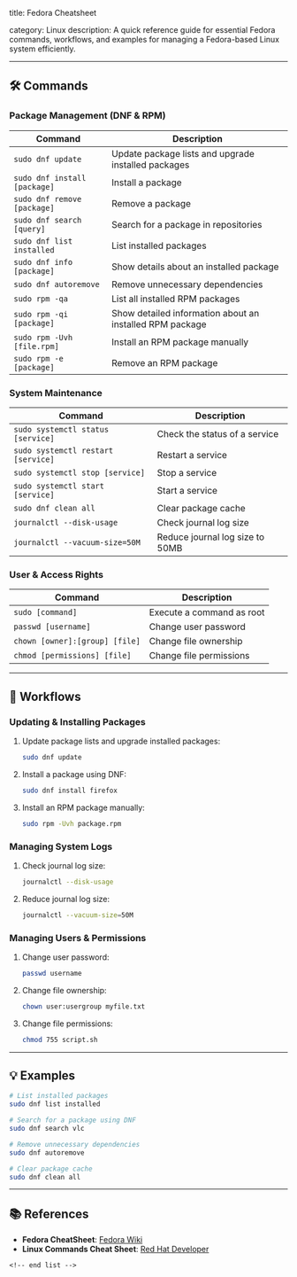 title: Fedora Cheatsheet

category: Linux
description: A quick reference guide for essential Fedora commands, workflows, and examples for managing a Fedora-based Linux system efficiently.

---

## 🛠️ Commands

### **Package Management (DNF & RPM)**

| Command                        | Description                                              |
| ------------------------------ | -------------------------------------------------------- |
| `sudo dnf update`            | Update package lists and upgrade installed packages      |
| `sudo dnf install [package]` | Install a package                                        |
| `sudo dnf remove [package]`  | Remove a package                                         |
| `sudo dnf search [query]`    | Search for a package in repositories                     |
| `sudo dnf list installed`    | List installed packages                                  |
| `sudo dnf info [package]`    | Show details about an installed package                  |
| `sudo dnf autoremove`        | Remove unnecessary dependencies                          |
| `sudo rpm -qa`               | List all installed RPM packages                          |
| `sudo rpm -qi [package]`     | Show detailed information about an installed RPM package |
| `sudo rpm -Uvh [file.rpm]`   | Install an RPM package manually                          |
| `sudo rpm -e [package]`      | Remove an RPM package                                    |

### **System Maintenance**

| Command                              | Description                     |
| ------------------------------------ | ------------------------------- |
| `sudo systemctl status [service]`  | Check the status of a service   |
| `sudo systemctl restart [service]` | Restart a service               |
| `sudo systemctl stop [service]`    | Stop a service                  |
| `sudo systemctl start [service]`   | Start a service                 |
| `sudo dnf clean all`               | Clear package cache             |
| `journalctl --disk-usage`          | Check journal log size          |
| `journalctl --vacuum-size=50M`     | Reduce journal log size to 50MB |

### **User & Access Rights**

| Command                          | Description               |
| -------------------------------- | ------------------------- |
| `sudo [command]`               | Execute a command as root |
| `passwd [username]`            | Change user password      |
| `chown [owner]:[group] [file]` | Change file ownership     |
| `chmod [permissions] [file]`   | Change file permissions   |

---

## 🔄 Workflows

### **Updating & Installing Packages**

1. Update package lists and upgrade installed packages:
   ```bash
   sudo dnf update
   ```
2. Install a package using DNF:
   ```bash
   sudo dnf install firefox
   ```
3. Install an RPM package manually:
   ```bash
   sudo rpm -Uvh package.rpm
   ```

### **Managing System Logs**

1. Check journal log size:
   ```bash
   journalctl --disk-usage
   ```
2. Reduce journal log size:
   ```bash
   journalctl --vacuum-size=50M
   ```

### **Managing Users & Permissions**

1. Change user password:
   ```bash
   passwd username
   ```
2. Change file ownership:
   ```bash
   chown user:usergroup myfile.txt
   ```
3. Change file permissions:
   ```bash
   chmod 755 script.sh
   ```

---

## 💡 Examples

```bash
# List installed packages
sudo dnf list installed

# Search for a package using DNF
sudo dnf search vlc

# Remove unnecessary dependencies
sudo dnf autoremove

# Clear package cache
sudo dnf clean all
```

---

## 📚 References

- **Fedora CheatSheet**: [Fedora Wiki](https://gist.github.com/carlbennett/d1b89388be9de219ce67)
- **Linux Commands Cheat Sheet**: [Red Hat Developer](https://developers.redhat.com/cheat-sheets/linux-commands-cheat-sheet)

```
<!-- end list -->
```
